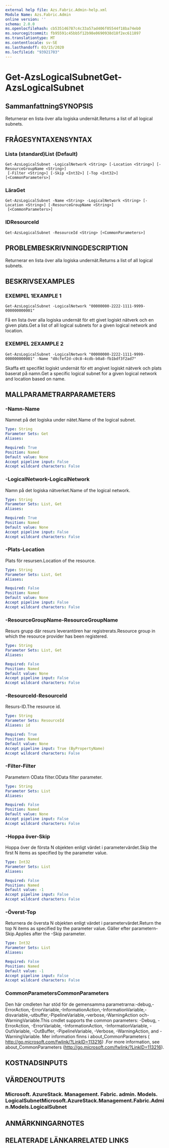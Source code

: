 ```yaml
---
external help file: Azs.Fabric.Admin-help.xml
Module Name: Azs.Fabric.Admin
online version: ''
schema: 2.0.0
ms.openlocfilehash: cb535146787c4c33a57ad406f05544f18ba74eb0
ms.sourcegitcommit: fb95591c45bb5f12b98e0690938d18f2ec611897
ms.translationtype: MT
ms.contentlocale: sv-SE
ms.lasthandoff: 03/15/2020
ms.locfileid: "93921703"
---
```

# <span data-ttu-id="5caa1-101">Get-AzsLogicalSubnet</span><span class="sxs-lookup"><span data-stu-id="5caa1-101">Get-AzsLogicalSubnet</span></span>

## <span data-ttu-id="5caa1-102">Sammanfattning</span><span class="sxs-lookup"><span data-stu-id="5caa1-102">SYNOPSIS</span></span>
<span data-ttu-id="5caa1-103">Returnerar en lista över alla logiska undernät.</span><span class="sxs-lookup"><span data-stu-id="5caa1-103">Returns a list of all logical subnets.</span></span>

## <span data-ttu-id="5caa1-104">FRÅGESYNTAXEN</span><span class="sxs-lookup"><span data-stu-id="5caa1-104">SYNTAX</span></span>

### <span data-ttu-id="5caa1-105">Lista (standard)</span><span class="sxs-lookup"><span data-stu-id="5caa1-105">List (Default)</span></span>
```
Get-AzsLogicalSubnet -LogicalNetwork <String> [-Location <String>] [-ResourceGroupName <String>]
 [-Filter <String>] [-Skip <Int32>] [-Top <Int32>] [<CommonParameters>]
```

### <span data-ttu-id="5caa1-106">Lära</span><span class="sxs-lookup"><span data-stu-id="5caa1-106">Get</span></span>
```
Get-AzsLogicalSubnet -Name <String> -LogicalNetwork <String> [-Location <String>] [-ResourceGroupName <String>]
 [<CommonParameters>]
```

### <span data-ttu-id="5caa1-107">ID</span><span class="sxs-lookup"><span data-stu-id="5caa1-107">ResourceId</span></span>
```
Get-AzsLogicalSubnet -ResourceId <String> [<CommonParameters>]
```

## <span data-ttu-id="5caa1-108">PROBLEMBESKRIVNING</span><span class="sxs-lookup"><span data-stu-id="5caa1-108">DESCRIPTION</span></span>
<span data-ttu-id="5caa1-109">Returnerar en lista över alla logiska undernät.</span><span class="sxs-lookup"><span data-stu-id="5caa1-109">Returns a list of all logical subnets.</span></span>

## <span data-ttu-id="5caa1-110">BESKRIVS</span><span class="sxs-lookup"><span data-stu-id="5caa1-110">EXAMPLES</span></span>

### <span data-ttu-id="5caa1-111">EXEMPEL 1</span><span class="sxs-lookup"><span data-stu-id="5caa1-111">EXAMPLE 1</span></span>
```
Get-AzsLogicalSubnet -LogicalNetwork "00000000-2222-1111-9999-000000000001"
```

<span data-ttu-id="5caa1-112">Få en lista över alla logiska undernät för ett givet logiskt nätverk och en given plats.</span><span class="sxs-lookup"><span data-stu-id="5caa1-112">Get a list of all logical subnets for a given logical network and location.</span></span>

### <span data-ttu-id="5caa1-113">EXEMPEL 2</span><span class="sxs-lookup"><span data-stu-id="5caa1-113">EXAMPLE 2</span></span>
```
Get-AzsLogicalSubnet -LogicalNetwork "00000000-2222-1111-9999-000000000001" -Name "d8cfef2d-c0c8-4cdb-b0a8-fb1bdf3f2ad7"
```

<span data-ttu-id="5caa1-114">Skaffa ett specifikt logiskt undernät för ett angivet logiskt nätverk och plats baserat på namn.</span><span class="sxs-lookup"><span data-stu-id="5caa1-114">Get a specific logical subnet for a given logical network and location based on name.</span></span>

## <span data-ttu-id="5caa1-115">MALLPARAMETRAR</span><span class="sxs-lookup"><span data-stu-id="5caa1-115">PARAMETERS</span></span>

### <span data-ttu-id="5caa1-116">-Namn</span><span class="sxs-lookup"><span data-stu-id="5caa1-116">-Name</span></span>
<span data-ttu-id="5caa1-117">Namnet på det logiska under nätet.</span><span class="sxs-lookup"><span data-stu-id="5caa1-117">Name of the logical subnet.</span></span>

```yaml
Type: String
Parameter Sets: Get
Aliases:

Required: True
Position: Named
Default value: None
Accept pipeline input: False
Accept wildcard characters: False
```

### <span data-ttu-id="5caa1-118">-LogicalNetwork</span><span class="sxs-lookup"><span data-stu-id="5caa1-118">-LogicalNetwork</span></span>
<span data-ttu-id="5caa1-119">Namn på det logiska nätverket.</span><span class="sxs-lookup"><span data-stu-id="5caa1-119">Name of the logical network.</span></span>

```yaml
Type: String
Parameter Sets: List, Get
Aliases:

Required: True
Position: Named
Default value: None
Accept pipeline input: False
Accept wildcard characters: False
```

### <span data-ttu-id="5caa1-120">-Plats</span><span class="sxs-lookup"><span data-stu-id="5caa1-120">-Location</span></span>
<span data-ttu-id="5caa1-121">Plats för resursen.</span><span class="sxs-lookup"><span data-stu-id="5caa1-121">Location of the resource.</span></span>

```yaml
Type: String
Parameter Sets: List, Get
Aliases:

Required: False
Position: Named
Default value: None
Accept pipeline input: False
Accept wildcard characters: False
```

### <span data-ttu-id="5caa1-122">-ResourceGroupName</span><span class="sxs-lookup"><span data-stu-id="5caa1-122">-ResourceGroupName</span></span>
<span data-ttu-id="5caa1-123">Resurs grupp där resurs leverantören har registrerats.</span><span class="sxs-lookup"><span data-stu-id="5caa1-123">Resource group in which the resource provider has been registered.</span></span>

```yaml
Type: String
Parameter Sets: List, Get
Aliases:

Required: False
Position: Named
Default value: None
Accept pipeline input: False
Accept wildcard characters: False
```

### <span data-ttu-id="5caa1-124">-ResourceId</span><span class="sxs-lookup"><span data-stu-id="5caa1-124">-ResourceId</span></span>
<span data-ttu-id="5caa1-125">Resurs-ID.</span><span class="sxs-lookup"><span data-stu-id="5caa1-125">The resource id.</span></span>

```yaml
Type: String
Parameter Sets: ResourceId
Aliases: id

Required: True
Position: Named
Default value: None
Accept pipeline input: True (ByPropertyName)
Accept wildcard characters: False
```

### <span data-ttu-id="5caa1-126">-Filter</span><span class="sxs-lookup"><span data-stu-id="5caa1-126">-Filter</span></span>
<span data-ttu-id="5caa1-127">Parametern OData filter.</span><span class="sxs-lookup"><span data-stu-id="5caa1-127">OData filter parameter.</span></span>

```yaml
Type: String
Parameter Sets: List
Aliases:

Required: False
Position: Named
Default value: None
Accept pipeline input: False
Accept wildcard characters: False
```

### <span data-ttu-id="5caa1-128">-Hoppa över</span><span class="sxs-lookup"><span data-stu-id="5caa1-128">-Skip</span></span>
<span data-ttu-id="5caa1-129">Hoppa över de första N objekten enligt värdet i parametervärdet.</span><span class="sxs-lookup"><span data-stu-id="5caa1-129">Skip the first N items as specified by the parameter value.</span></span>

```yaml
Type: Int32
Parameter Sets: List
Aliases:

Required: False
Position: Named
Default value: -1
Accept pipeline input: False
Accept wildcard characters: False
```

### <span data-ttu-id="5caa1-130">-Överst</span><span class="sxs-lookup"><span data-stu-id="5caa1-130">-Top</span></span>
<span data-ttu-id="5caa1-131">Returnera de översta N objekten enligt värdet i parametervärdet.</span><span class="sxs-lookup"><span data-stu-id="5caa1-131">Return the top N items as specified by the parameter value.</span></span>
<span data-ttu-id="5caa1-132">Gäller efter parametern-Skip.</span><span class="sxs-lookup"><span data-stu-id="5caa1-132">Applies after the -Skip parameter.</span></span>

```yaml
Type: Int32
Parameter Sets: List
Aliases:

Required: False
Position: Named
Default value: -1
Accept pipeline input: False
Accept wildcard characters: False
```

### <span data-ttu-id="5caa1-133">CommonParameters</span><span class="sxs-lookup"><span data-stu-id="5caa1-133">CommonParameters</span></span>
<span data-ttu-id="5caa1-134">Den här cmdleten har stöd för de gemensamma parametrarna:-debug,-ErrorAction,-ErrorVariable,-InformationAction,-InformationVariable,-disvariable,-utbuffer,-PipelineVariable,-verbose,-WarningAction och-WarningVariable.</span><span class="sxs-lookup"><span data-stu-id="5caa1-134">This cmdlet supports the common parameters: -Debug, -ErrorAction, -ErrorVariable, -InformationAction, -InformationVariable, -OutVariable, -OutBuffer, -PipelineVariable, -Verbose, -WarningAction, and -WarningVariable.</span></span> <span data-ttu-id="5caa1-135">Mer information finns i about_CommonParameters ( http://go.microsoft.com/fwlink/?LinkID=113216) .</span><span class="sxs-lookup"><span data-stu-id="5caa1-135">For more information, see about_CommonParameters (http://go.microsoft.com/fwlink/?LinkID=113216).</span></span>

## <span data-ttu-id="5caa1-136">KOSTNADS</span><span class="sxs-lookup"><span data-stu-id="5caa1-136">INPUTS</span></span>

## <span data-ttu-id="5caa1-137">VÄRDEN</span><span class="sxs-lookup"><span data-stu-id="5caa1-137">OUTPUTS</span></span>

### <span data-ttu-id="5caa1-138">Microsoft. AzureStack. Management. Fabric. admin. Models. LogicalSubnet</span><span class="sxs-lookup"><span data-stu-id="5caa1-138">Microsoft.AzureStack.Management.Fabric.Admin.Models.LogicalSubnet</span></span>

## <span data-ttu-id="5caa1-139">ANMÄRKNINGAR</span><span class="sxs-lookup"><span data-stu-id="5caa1-139">NOTES</span></span>

## <span data-ttu-id="5caa1-140">RELATERADE LÄNKAR</span><span class="sxs-lookup"><span data-stu-id="5caa1-140">RELATED LINKS</span></span>
